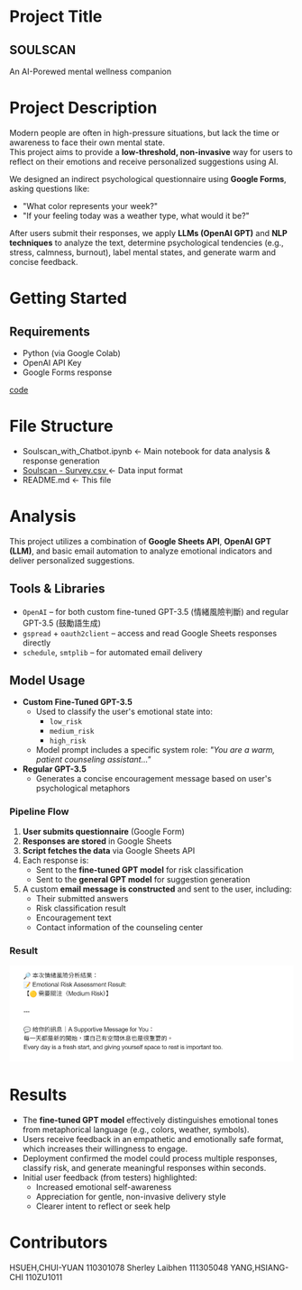 # Project Title
## SOULSCAN
An AI-Porewed mental wellness companion

# Project Description
Modern people are often in high-pressure situations, but lack the time or awareness to face their own mental state.  
This project aims to provide a **low-threshold, non-invasive** way for users to reflect on their emotions and receive personalized suggestions using AI.

We designed an indirect psychological questionnaire using **Google Forms**, asking questions like:
- "What color represents your week?"
- "If your feeling today was a weather type, what would it be?"

After users submit their responses, we apply **LLMs (OpenAI GPT)** and **NLP techniques** to analyze the text, determine psychological tendencies (e.g., stress, calmness, burnout), label mental states, and generate warm and concise feedback.

# Getting Started
## Requirements
- Python (via Google Colab)
- OpenAI API Key
- Google Forms response

[code](Soulscan_with_Chatbot.ipynb)

# File Structure
- Soulscan_with_Chatbot.ipynb        ← Main notebook for data analysis & response generation
- [Soulscan - Survey.csv ](https://docs.google.com/forms/d/e/1FAIpQLSdQ4ccy-rdZMXRsHFgb98NMidGsLpApG1MZ5dAp7IIJo4W3Ew/viewform)             ← Data input format
- README.md                          ← This file

# Analysis
This project utilizes a combination of **Google Sheets API**, **OpenAI GPT (LLM)**, and basic email automation to analyze emotional indicators and deliver personalized suggestions.

## Tools & Libraries
- `OpenAI` – for both custom fine-tuned GPT-3.5 (情緒風險判斷) and regular GPT-3.5 (鼓勵語生成)
- `gspread` + `oauth2client` – access and read Google Sheets responses directly
- `schedule`, `smtplib` – for automated email delivery

## Model Usage
- **Custom Fine-Tuned GPT-3.5**
  - Used to classify the user's emotional state into:
    - `low_risk`
    - `medium_risk`
    - `high_risk`
  - Model prompt includes a specific system role: *"You are a warm, patient counseling assistant..."*
- **Regular GPT-3.5**
  - Generates a concise encouragement message based on user's psychological metaphors

### Pipeline Flow
1. **User submits questionnaire** (Google Form)
2. **Responses are stored** in Google Sheets
3. **Script fetches the data** via Google Sheets API
4. Each response is:
   - Sent to the **fine-tuned GPT model** for risk classification
   - Sent to the **general GPT model** for suggestion generation
5. A custom **email message is constructed** and sent to the user, including:
   - Their submitted answers
   - Risk classification result
   - Encouragement text
   - Contact information of the counseling center
   
### Result
![result](result.png)

# Results
- The **fine-tuned GPT model** effectively distinguishes emotional tones from metaphorical language (e.g., colors, weather, symbols).
- Users receive feedback in an empathetic and emotionally safe format, which increases their willingness to engage.
- Deployment confirmed the model could process multiple responses, classify risk, and generate meaningful responses within seconds.
- Initial user feedback (from testers) highlighted:
  - Increased emotional self-awareness
  - Appreciation for gentle, non-invasive delivery style
  - Clearer intent to reflect or seek help

# Contributors
HSUEH,CHUI-YUAN	110301078
Sherley Laibhen	111305048
YANG,HSIANG-CHI	110ZU1011
